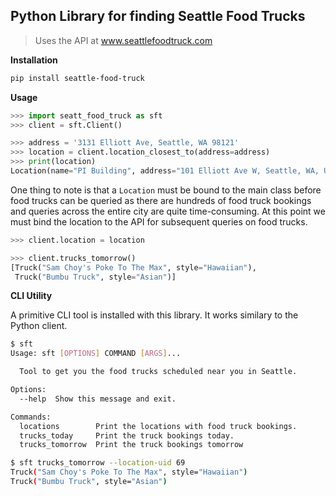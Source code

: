 Python Library for finding Seattle Food Trucks
---

> Uses the API at www.seattlefoodtruck.com

**Installation**

```bash
pip install seattle-food-truck
```

**Usage**

```python
>>> import seatt_food_truck as sft
>>> client = sft.Client()
```
```python
>>> address = '3131 Elliott Ave, Seattle, WA 98121'
>>> location = client.location_closest_to(address=address)
>>> print(location)
Location(name="PI Building", address="101 Elliott Ave W, Seattle, WA, United States", uid=69)
```


One thing to note is that a `Location` must be bound to the main class before food trucks can be queried as there are hundreds of food truck bookings and queries across the entire city are quite time-consuming. At this point we must bind the location to the API for subsequent queries on food trucks.

```python
>>> client.location = location
```

```python
>>> client.trucks_tomorrow()
[Truck("Sam Choy's Poke To The Max", style="Hawaiian"),
 Truck("Bumbu Truck", style="Asian")]
```


**CLI Utility**

A primitive CLI tool is installed with this library. It works similary to the Python client.

```bash
$ sft
Usage: sft [OPTIONS] COMMAND [ARGS]...

  Tool to get you the food trucks scheduled near you in Seattle.

Options:
  --help  Show this message and exit.

Commands:
  locations        Print the locations with food truck bookings.
  trucks_today     Print the truck bookings today.
  trucks_tomorrow  Print the truck bookings tomorrow
```

```bash
$ sft trucks_tomorrow --location-uid 69
Truck("Sam Choy's Poke To The Max", style="Hawaiian")
Truck("Bumbu Truck", style="Asian")
```
